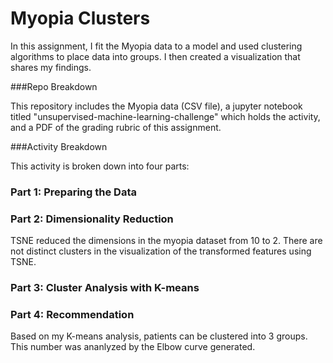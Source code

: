 # Myopia Clusters

In this assignment, I fit the Myopia data to a model and used clustering algorithms to place data into groups. I then created a visualization that shares my findings. 


###Repo Breakdown 

This repository includes the Myopia data (CSV file), a jupyter notebook titled "unsupervised-machine-learning-challenge" which holds the activity, and a PDF of the grading rubric of this assignment. 


###Activity Breakdown 

This activity is broken down into four parts: 


### Part 1: Preparing the Data



### Part 2: Dimensionality Reduction

TSNE reduced the dimensions in the myopia dataset from 10 to 2.  There are not distinct clusters in the visualization of the transformed features using TSNE. 


### Part 3: Cluster Analysis with K-means



### Part 4: Recommendation

Based on my K-means analysis, patients can be clustered into 3 groups. This number was ananlyzed by the Elbow curve generated.





